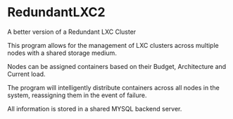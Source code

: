 # RedundantLXC2
A better version of a Redundant LXC Cluster

This program allows for the management of LXC clusters across multiple nodes with a shared storage medium.

Nodes can be assigned containers based on their Budget, Architecture and Current load.

The program will intelligently distribute containers across all nodes in the system, reassigning them in the event of failure.

All information is stored in a shared MYSQL backend server.

